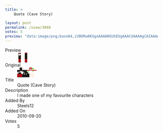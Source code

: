 ```yaml
---
title: >
    Quote (Cave Story)

layout: post
permalink: /view/3048
votes: 5
preview: "data:image/png;base64,iVBORw0KGgoAAAANSUhEUgAAACUAAAAgCAIAAAAaMSbnAAAABnRSTlMA/wD/AP5AXyvrAAABDElEQVRIiWP8//8fAwwcYGTiOXXq06dPfHx8DAwMEMYXMzMHJDV4wAFGJqziyNpZ0OS+mJkxMTB8YWBgYGCAM6gIUOxLkJNjYGB4/dTs67tJCroWcPEHxJkF0Y4JkLVjDwEGBoYHl09A7N61ZR1x1hEF0O1DNh1ipZq8FA3tU5OX+vpuEpyLzKYKQIk/iIcYGBg27twPYfi7O9LQPjigujVI9n16AedIaxhDGE9vnMXkQgGfBIoBSNp///6N3RIkNTjTJ40Ave3DHn/wkKQ6GO7hOWrfqH2D2T4W9PIQK8CjhkTtKOXLbFwFLnGAGO3DPf5G7Ru1b9Q+BGBE7o8xMTFjVfTv319izCJGOwB3lVKO02WhPwAAAABJRU5ErkJggg=="
---
```

<dl class="side-by-side">
<dt>Preview</dt>
<dd>
    <img class="preview" src="data:image/png;base64,iVBORw0KGgoAAAANSUhEUgAAACUAAAAgCAIAAAAaMSbnAAAABnRSTlMA/wD/AP5AXyvrAAABDElEQVRIiWP8//8fAwwcYGTiOXXq06dPfHx8DAwMEMYXMzMHJDV4wAFGJqziyNpZ0OS+mJkxMTB8YWBgYGCAM6gIUOxLkJNjYGB4/dTs67tJCroWcPEHxJkF0Y4JkLVjDwEGBoYHl09A7N61ZR1x1hEF0O1DNh1ipZq8FA3tU5OX+vpuEpyLzKYKQIk/iIcYGBg27twPYfi7O9LQPjigujVI9n16AedIaxhDGE9vnMXkQgGfBIoBSNp///6N3RIkNTjTJ40Ave3DHn/wkKQ6GO7hOWrfqH2D2T4W9PIQK8CjhkTtKOXLbFwFLnGAGO3DPf5G7Ru1b9Q+BGBE7o8xMTFjVfTv319izCJGOwB3lVKO02WhPwAAAABJRU5ErkJggg==">
</dd>
<dt>Original</dt>
<dd>
    <img class="preview" src="data:image/png;base64,iVBORw0KGgoAAAANSUhEUgAAAEAAAAAgCAYAAACinX6EAAABHUlEQVR42u2XsQrCMBBAU8TFuUsd6uf4A36eq4uTi1vFwa06ufkD7n5BJIFIDCXJNXfQNBd40BYSLu+u11SIwNi0rfQhP28vInFchZA+BPVgARMXsL0tB5mlgHvfa4YqYPYC1MYvXaexJRQhwGTepSgBJvP2dTFNMKYCyDZITajLhyoglSwEUBItYLXY6ZLGFmAqcY/YuEBrQQUYCer+9XygCcDq3uB1YoJUG7UFKFwhqQIwJIyaHxNkqNOniJicAN8GT8fDDywZ6AeXMZ/B2AxDia0A0p8Z6Fg3jbSpquoP6HwoofWpD16oAkxQLKBUAVm8AqkB+zINfe5beyxBAee6limwABbQkMICWAALYAEsgAWwADoB7lkfSu4Cvr+FZCG6yyK7AAAAAElFTkSuQmCC">
</dd>
<dt>Title</dt>
<dd>Quote (Cave Story)</dd>
<dt>Description</dt>
<dd>I made one of my favourite characters</dd>
<dt>Added By</dt>
<dd>Steels12</dd>
<dt>Added On</dt>
<dd>2010-09-20</dd>
<dt>Votes</dt>
<dd>5</dd>
</dl>
